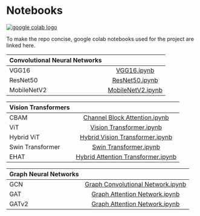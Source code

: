 # Notebooks

<a href="https://drive.google.com/drive/folders/1ggGEZY5BFWO9XH7fZIrVy5oUK7Z5vDhK?usp=sharing"><img src="https://colab.research.google.com/assets/colab-badge.svg" alt="google colab logo"></a>

To make the repo concise, google colab notebooks used for the project are linked here. 

| Convolutional Neural Networks| |
| :--- | :---:        |
|VGG16 | [VGG16.ipynb](https://colab.research.google.com/drive/17rfzIMwR1Gbs46dNaLvvp05gsAEfhr8n?usp=sharing)|
|ResNet50 |[ResNet50.ipynb](https://colab.research.google.com/drive/1At3olaCBEEvDSDmv7YDQugJp2jX-RDZn?usp=sharing)|
|MobileNetV2 |[MobileNetV2.ipynb](https://colab.research.google.com/drive/15ObYZcxGX5-ZLbDPNoh9FWcLC830Yuqw?usp=sharing)|


| Vision Transformers| |
| :--- | :---:        |
|CBAM |[Channel Block Attention.ipynb](https://colab.research.google.com/drive/19mQtYNa4Md6gjzALE6BB4niLuB5mbCZj?usp=sharing)|
|ViT | [Vision Transformer.ipynb](https://colab.research.google.com/drive/1wL22qJ0958MwynU40pNDIUO9BfhljDur?usp=sharing)|
|Hybrid ViT |[Hybrid Vision Transformer.ipynb](https://colab.research.google.com/drive/1mr49fz5SCCbSyXP8Ofzs9yd2fQVlIbz6?usp=sharing)|
|Swin Transformer |[Swin Transformer.ipynb](https://colab.research.google.com/drive/1UG8eiPpY2qsQE13SI7st0z_HBgaumji5?usp=sharing)|
|EHAT |[Hybrid Attention Transformer.ipynb](https://colab.research.google.com/drive/1woihCnEY4YmTC4_Xr4aW4JoE847CIhOo?usp=sharing)|


| Graph Neural Networks| |
| :--- | :---:        |
|GCN | [Graph Convolutional Network.ipynb](https://colab.research.google.com/drive/1YdudXAhbol1_Cp_jz9-dbplBfQu24Eh2?usp=sharing)|
|GAT |[Graph Attention Network.ipynb](https://colab.research.google.com/drive/16eaUHPgpLSE5FTDG4WsF4NTyv0vNW9cK?usp=sharing)|
|GATv2 |[Graph Attention Network.ipynb](https://colab.research.google.com/drive/16eaUHPgpLSE5FTDG4WsF4NTyv0vNW9cK?usp=sharing)|